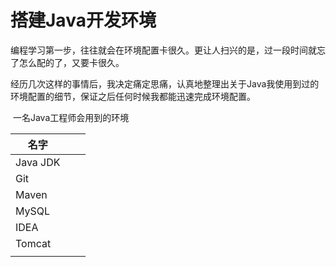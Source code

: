 # 搭建Java开发环境

​	编程学习第一步，往往就会在环境配置卡很久。更让人扫兴的是，过一段时间就忘了怎么配的了，又要卡很久。

​	经历几次这样的事情后，我决定痛定思痛，认真地整理出关于Java我使用到过的环境配置的细节，保证之后任何时候我都能迅速完成环境配置。



​	一名Java工程师会用到的环境

| 名字     |      |      |
| -------- | ---- | ---- |
| Java JDK |      |      |
| Git      |      |      |
| Maven    |      |      |
| MySQL    |      |      |
| IDEA     |      |      |
| Tomcat   |      |      |
|          |      |      |


